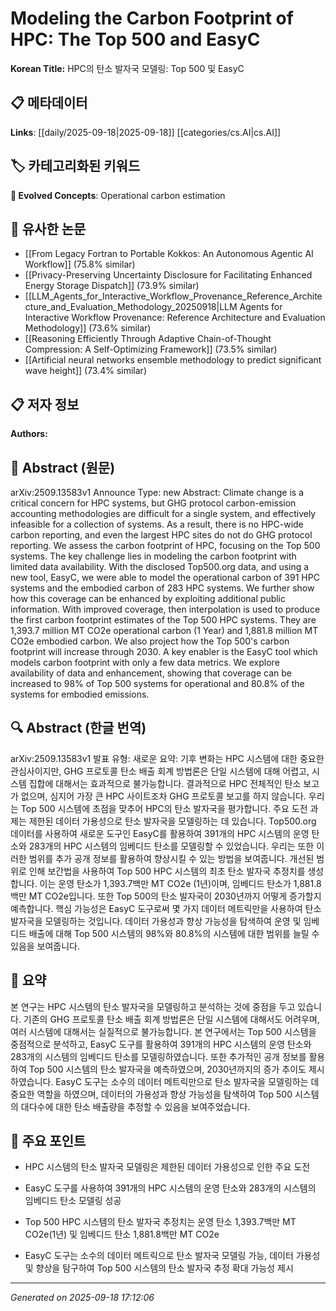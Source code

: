 
# Modeling the Carbon Footprint of HPC: The Top 500 and EasyC

**Korean Title:** HPC의 탄소 발자국 모델링: Top 500 및 EasyC

## 📋 메타데이터

**Links**: [[daily/2025-09-18|2025-09-18]] [[categories/cs.AI|cs.AI]]

## 🏷️ 카테고리화된 키워드
**🚀 Evolved Concepts**: Operational carbon estimation

## 🔗 유사한 논문
- [[From Legacy Fortran to Portable Kokkos: An Autonomous Agentic AI Workflow]] (75.8% similar)
- [[Privacy-Preserving Uncertainty Disclosure for Facilitating Enhanced Energy Storage Dispatch]] (73.9% similar)
- [[LLM_Agents_for_Interactive_Workflow_Provenance_Reference_Architecture_and_Evaluation_Methodology_20250918|LLM Agents for Interactive Workflow Provenance: Reference Architecture and Evaluation Methodology]] (73.6% similar)
- [[Reasoning Efficiently Through Adaptive Chain-of-Thought Compression: A Self-Optimizing Framework]] (73.5% similar)
- [[Artificial neural networks ensemble methodology to predict significant wave height]] (73.4% similar)

## 📋 저자 정보

**Authors:** 

## 📄 Abstract (원문)

arXiv:2509.13583v1 Announce Type: new 
Abstract: Climate change is a critical concern for HPC systems, but GHG protocol carbon-emission accounting methodologies are difficult for a single system, and effectively infeasible for a collection of systems. As a result, there is no HPC-wide carbon reporting, and even the largest HPC sites do not do GHG protocol reporting.
  We assess the carbon footprint of HPC, focusing on the Top 500 systems. The key challenge lies in modeling the carbon footprint with limited data availability.
  With the disclosed Top500.org data, and using a new tool, EasyC, we were able to model the operational carbon of 391 HPC systems and the embodied carbon of 283 HPC systems. We further show how this coverage can be enhanced by exploiting additional public information. With improved coverage, then interpolation is used to produce the first carbon footprint estimates of the Top 500 HPC systems. They are 1,393.7 million MT CO2e operational carbon (1 Year) and 1,881.8 million MT CO2e embodied carbon. We also project how the Top 500's carbon footprint will increase through 2030.
  A key enabler is the EasyC tool which models carbon footprint with only a few data metrics. We explore availability of data and enhancement, showing that coverage can be increased to 98% of Top 500 systems for operational and 80.8% of the systems for embodied emissions.

## 🔍 Abstract (한글 번역)

arXiv:2509.13583v1 발표 유형: 새로운
요약: 기후 변화는 HPC 시스템에 대한 중요한 관심사이지만, GHG 프로토콜 탄소 배출 회계 방법론은 단일 시스템에 대해 어렵고, 시스템 집합에 대해서는 효과적으로 불가능합니다. 결과적으로 HPC 전체적인 탄소 보고가 없으며, 심지어 가장 큰 HPC 사이트조차 GHG 프로토콜 보고를 하지 않습니다.
우리는 Top 500 시스템에 초점을 맞추어 HPC의 탄소 발자국을 평가합니다. 주요 도전 과제는 제한된 데이터 가용성으로 탄소 발자국을 모델링하는 데 있습니다.
Top500.org 데이터를 사용하여 새로운 도구인 EasyC를 활용하여 391개의 HPC 시스템의 운영 탄소와 283개의 HPC 시스템의 임베디드 탄소를 모델링할 수 있었습니다. 우리는 또한 이러한 범위를 추가 공개 정보를 활용하여 향상시킬 수 있는 방법을 보여줍니다. 개선된 범위로 인해 보간법을 사용하여 Top 500 HPC 시스템의 최초 탄소 발자국 추정치를 생성합니다. 이는 운영 탄소가 1,393.7백만 MT CO2e (1년)이며, 임베디드 탄소가 1,881.8백만 MT CO2e입니다. 또한 Top 500의 탄소 발자국이 2030년까지 어떻게 증가할지 예측합니다.
핵심 가능성은 EasyC 도구로써 몇 가지 데이터 메트릭만을 사용하여 탄소 발자국을 모델링하는 것입니다. 데이터 가용성과 향상 가능성을 탐색하여 운영 및 임베디드 배출에 대해 Top 500 시스템의 98%와 80.8%의 시스템에 대한 범위를 늘릴 수 있음을 보여줍니다.

## 📝 요약

본 연구는 HPC 시스템의 탄소 발자국을 모델링하고 분석하는 것에 중점을 두고 있습니다. 기존의 GHG 프로토콜 탄소 배출 회계 방법론은 단일 시스템에 대해서도 어려우며, 여러 시스템에 대해서는 실질적으로 불가능합니다. 본 연구에서는 Top 500 시스템을 중점적으로 분석하고, EasyC 도구를 활용하여 391개의 HPC 시스템의 운영 탄소와 283개의 시스템의 임베디드 탄소를 모델링하였습니다. 또한 추가적인 공개 정보를 활용하여 Top 500 시스템의 탄소 발자국을 예측하였으며, 2030년까지의 증가 추이도 제시하였습니다. EasyC 도구는 소수의 데이터 메트릭만으로 탄소 발자국을 모델링하는 데 중요한 역할을 하였으며, 데이터의 가용성과 향상 가능성을 탐색하여 Top 500 시스템의 대다수에 대한 탄소 배출량을 추정할 수 있음을 보여주었습니다.

## 🎯 주요 포인트

- HPC 시스템의 탄소 발자국 모델링은 제한된 데이터 가용성으로 인한 주요 도전

- EasyC 도구를 사용하여 391개의 HPC 시스템의 운영 탄소와 283개의 시스템의 임베디드 탄소 모델링 성공

- Top 500 HPC 시스템의 탄소 발자국 추정치는 운영 탄소 1,393.7백만 MT CO2e(1년) 및 임베디드 탄소 1,881.8백만 MT CO2e

- EasyC 도구는 소수의 데이터 메트릭으로 탄소 발자국 모델링 가능, 데이터 가용성 및 향상을 탐구하여 Top 500 시스템의 탄소 발자국 추정 확대 가능성 제시

---

*Generated on 2025-09-18 17:12:06*